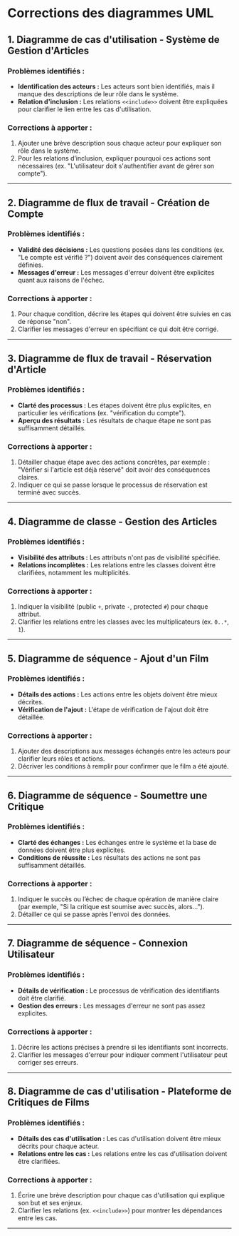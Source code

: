 # Corrections des diagrammes UML

## 1. Diagramme de cas d'utilisation - Système de Gestion d'Articles

### Problèmes identifiés :
- **Identification des acteurs :** Les acteurs sont bien identifiés, mais il manque des descriptions de leur rôle dans le système.
- **Relation d'inclusion :** Les relations `<<include>>` doivent être expliquées pour clarifier le lien entre les cas d'utilisation.

### Corrections à apporter :
1. Ajouter une brève description sous chaque acteur pour expliquer son rôle dans le système.
2. Pour les relations d’inclusion, expliquer pourquoi ces actions sont nécessaires (ex. "L'utilisateur doit s'authentifier avant de gérer son compte").

---

## 2. Diagramme de flux de travail - Création de Compte

### Problèmes identifiés :
- **Validité des décisions :** Les questions posées dans les conditions (ex. "Le compte est vérifié ?") doivent avoir des conséquences clairement définies.
- **Messages d'erreur :** Les messages d'erreur doivent être explicites quant aux raisons de l'échec.

### Corrections à apporter :
1. Pour chaque condition, décrire les étapes qui doivent être suivies en cas de réponse "non".
2. Clarifier les messages d'erreur en spécifiant ce qui doit être corrigé.

---

## 3. Diagramme de flux de travail - Réservation d'Article

### Problèmes identifiés :
- **Clarté des processus :** Les étapes doivent être plus explicites, en particulier les vérifications (ex. "vérification du compte").
- **Aperçu des résultats :** Les résultats de chaque étape ne sont pas suffisamment détaillés.

### Corrections à apporter :
1. Détailler chaque étape avec des actions concrètes, par exemple : "Vérifier si l'article est déjà réservé" doit avoir des conséquences claires.
2. Indiquer ce qui se passe lorsque le processus de réservation est terminé avec succès.

---

## 4. Diagramme de classe - Gestion des Articles

### Problèmes identifiés :
- **Visibilité des attributs :** Les attributs n'ont pas de visibilité spécifiée.
- **Relations incomplètes :** Les relations entre les classes doivent être clarifiées, notamment les multiplicités.

### Corrections à apporter :
1. Indiquer la visibilité (public `+`, private `-`, protected `#`) pour chaque attribut.
2. Clarifier les relations entre les classes avec les multiplicateurs (ex. `0..*`, `1`).

---

## 5. Diagramme de séquence - Ajout d'un Film

### Problèmes identifiés :
- **Détails des actions :** Les actions entre les objets doivent être mieux décrites.
- **Vérification de l'ajout :** L'étape de vérification de l'ajout doit être détaillée.

### Corrections à apporter :
1. Ajouter des descriptions aux messages échangés entre les acteurs pour clarifier leurs rôles et actions.
2. Décriver les conditions à remplir pour confirmer que le film a été ajouté.

---

## 6. Diagramme de séquence - Soumettre une Critique

### Problèmes identifiés :
- **Clarté des échanges :** Les échanges entre le système et la base de données doivent être plus explicites.
- **Conditions de réussite :** Les résultats des actions ne sont pas suffisamment détaillés.

### Corrections à apporter :
1. Indiquer le succès ou l’échec de chaque opération de manière claire (par exemple, "Si la critique est soumise avec succès, alors...").
2. Détailler ce qui se passe après l'envoi des données.

---

## 7. Diagramme de séquence - Connexion Utilisateur

### Problèmes identifiés :
- **Détails de vérification :** Le processus de vérification des identifiants doit être clarifié.
- **Gestion des erreurs :** Les messages d'erreur ne sont pas assez explicites.

### Corrections à apporter :
1. Décrire les actions précises à prendre si les identifiants sont incorrects.
2. Clarifier les messages d'erreur pour indiquer comment l'utilisateur peut corriger ses erreurs.

---

## 8. Diagramme de cas d'utilisation - Plateforme de Critiques de Films

### Problèmes identifiés :
- **Détails des cas d'utilisation :** Les cas d'utilisation doivent être mieux décrits pour chaque acteur.
- **Relations entre les cas :** Les relations entre les cas d'utilisation doivent être clarifiées.

### Corrections à apporter :
1. Écrire une brève description pour chaque cas d'utilisation qui explique son but et ses enjeux.
2. Clarifier les relations (ex. `<<include>>`) pour montrer les dépendances entre les cas.

---

